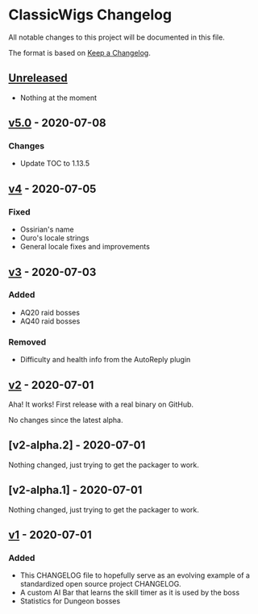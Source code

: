 # ClassicWigs Changelog

All notable changes to this project will be documented in this file.

The format is based on [Keep a Changelog](https://keepachangelog.com/en/1.0.0/).

## [Unreleased]
- Nothing at the moment

## [v5.0] - 2020-07-08
### Changes
- Update TOC to 1.13.5

## [v4] - 2020-07-05
### Fixed
- Ossirian's name
- Ouro's locale strings
- General locale fixes and improvements

## [v3] - 2020-07-03
### Added
- AQ20 raid bosses
- AQ40 raid bosses
### Removed
- Difficulty and health info from the AutoReply plugin

## [v2] - 2020-07-01
Aha! It works! First release with a real binary on GitHub.

No changes since the latest alpha.

## [v2-alpha.2] - 2020-07-01
Nothing changed, just trying to get the packager to work.

## [v2-alpha.1] - 2020-07-01
Nothing changed, just trying to get the packager to work.

## [v1] - 2020-07-01
### Added
- This CHANGELOG file to hopefully serve as an evolving example of a
  standardized open source project CHANGELOG.
- A custom AI Bar that learns the skill timer as it is used by the boss
- Statistics for Dungeon bosses

[Unreleased]: https://github.com/Avyiel/TinyWigs/compare/v5.0...HEAD
[v5.0]: https://github.com/Avyiel/TinyWigs/releases/tag/v5.0
[v4]: https://github.com/Avyiel/TinyWigs/releases/tag/v4
[v3]: https://github.com/Avyiel/TinyWigs/releases/tag/v3
[v2]: https://github.com/Avyiel/TinyWigs/releases/tag/v2
[v1]: https://github.com/Avyiel/TinyWigs/releases/tag/v1